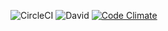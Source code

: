 ![CircleCI](https://circleci.com/gh/kadoppe/counter.svg?style=shield)
![David](https://david-dm.org/kadoppe/counter.svg)
[![Code Climate](https://codeclimate.com/github/kadoppe/counter/badges/gpa.svg)](https://codeclimate.com/github/kadoppe/counter)
